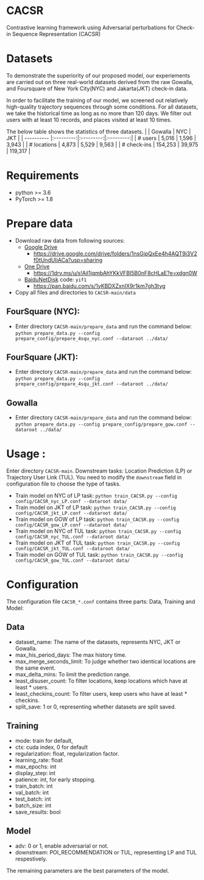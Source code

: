 # CACSR
Contrastive learning framework using Adversarial perturbations for Check-in Sequence Representation (CACSR)
# Datasets
To demonstrate the superiority of our proposed model, our experiements are carried out on three real-world datasets derived from the raw Gowalla, and Foursquare of New York City(NYC) and Jakarta(JKT) check-in data.

In order to facilitate the training of our model, we screened out relatively high-quality trajectory sequences through some conditions. For all datasets, we take the historical time as long as no more than 120 days. We filter out users with at least 10 records, and places visited at least 10 times. 

The below table shows the statistics of three datasets.
|             |  Gowalla  |    NYC    |    JKT    |
| ----------  |:---------:|:---------:|:---------:|
| # users     | 5,016   | 1,596  | 3,943 |
| # locations | 4,873   | 5,529  | 9,563   |
| # check-ins | 154,253 | 39,975 | 119,317 |

# Requirements
- python >= 3.6
- PyTorch >= 1.8

# Prepare data
  - Download raw data from following sources:
    - <a href='https://drive.google.com/drive/folders/1nsGjpQxEe4h4AQT9i3V2f0tUndUIiACa?usp=sharing'>Google Drive</a>
      - https://drive.google.com/drive/folders/1nsGjpQxEe4h4AQT9i3V2f0tUndUIiACa?usp=sharing 
    - <a href='https://1drv.ms/u/s!Ail1jqmbAhYKkVFBI5B0nF8cHLaE?e=xdgn0W'>One Drive</a> 
      - https://1drv.ms/u/s!Ail1jqmbAhYKkVFBI5B0nF8cHLaE?e=xdgn0W
    - <a href='https://pan.baidu.com/s/1yKBDXZxnIX9r1km7gh3tyg'>BaiduNetDisk</a> code: `yif1`
      - https://pan.baidu.com/s/1yKBDXZxnIX9r1km7gh3tyg
  - Copy all files and directories to `CACSR-main/data`
  ## FourSquare (NYC):
  - Enter directory `CACSR-main/prepare_data` and run the command below:
    `python prepare_data.py --config prepare_config/prepare_4squ_nyc.conf --dataroot ../data/`
  ## FourSquare (JKT):
  - Enter directory `CACSR-main/prepare_data` and run the command below:
    `python prepare_data.py --config prepare_config/prepare_4squ_jkt.conf --dataroot ../data/`
  ## Gowalla
  - Enter directory `CACSR-main/prepare_data` and run the command below:
    `python prepare_data.py --config prepare_config/prepare_gow.conf --dataroot ../data/`

# Usage :
  Enter directory `CACSR-main`.
  Downstream tasks:
  Location Prediction (LP) or Trajectory User Link (TUL).
  You need to modify the `downstream` field in configuration file to choose the type of tasks.
  - Train model on NYC of LP task:
    `python train_CACSR.py --config config/CACSR_nyc_LP.conf --dataroot data/`
    <br>
  - Train model on JKT of LP task:
    `python train_CACSR.py --config config/CACSR_jkt_LP.conf --dataroot data/`
    <br>
  - Train model on GOW of LP task:
    `python train_CACSR.py --config config/CACSR_gow_LP.conf --dataroot data/`
    <br>
  - Train model on NYC of TUL task:
    `python train_CACSR.py --config config/CACSR_nyc_TUL.conf --dataroot data/`
    <br>
  - Train model on JKT of TUL task:
    `python train_CACSR.py --config config/CACSR_jkt_TUL.conf --dataroot data/`
    <br>
  - Train model on GOW of TUL task:
    `python train_CACSR.py --config config/CACSR_gow_TUL.conf --dataroot data/`

# Configuration
The configuration file `CACSR_*.conf` contains three parts: Data, Training and Model:

## Data
- dataset_name: The name of the datasets, represents NYC, JKT or Gowalla.
- max_his_period_days: The max history time.
- max_merge_seconds_limit: To judge whether two identical locations are the same event.
- max_delta_mins: To limit the prediction range.
- least_disuser_count: To filter locations, keep locations which have at least * users.
- least_checkins_count: To filter users, keep users who have at least * checkins.
- split_save: 1 or 0, representing whether datasets are split saved.

## Training
- mode: train for default, 
- ctx: cuda index, 0 for default
- regularization: float, regularization factor.
- learning_rate: float
- max_epochs: int
- display_step: int
- patience: int, for early stopping.
- train_batch: int
- val_batch: int
- test_batch: int
- batch_size: int
- save_results: bool

## Model
- adv: 0 or 1, enable adversarial or not.
- downstream: POI_RECOMMENDATION or TUL, representing LP and TUL respestively.

The remaining parameters are the best parameters of the model.